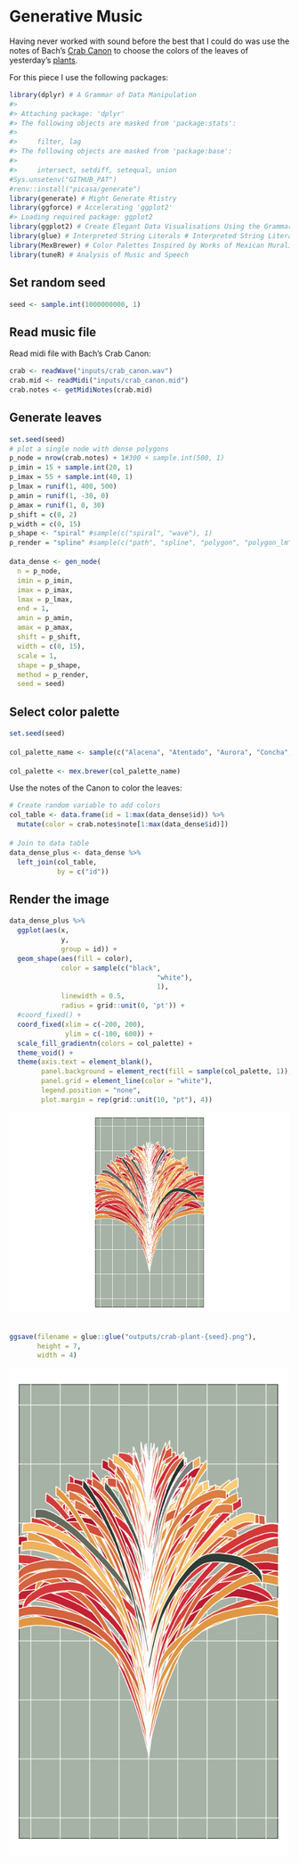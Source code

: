 
<!-- README.md is generated from README.Rmd. Please edit that file -->

# Generative Music

<!-- badges: start -->
<!-- badges: end -->

Having never worked with sound before the best that I could do was use
the notes of Bach’s [Crab
Canon](https://www.youtube.com/watch?v=36ykl2tJwZM) to choose the colors
of the leaves of yesterday’s
[plants](https://github.com/paezha/genuary2023/tree/master/2022-01-09_Plants).

For this piece I use the following packages:

``` r
library(dplyr) # A Grammar of Data Manipulation
#> 
#> Attaching package: 'dplyr'
#> The following objects are masked from 'package:stats':
#> 
#>     filter, lag
#> The following objects are masked from 'package:base':
#> 
#>     intersect, setdiff, setequal, union
#Sys.unsetenv("GITHUB_PAT")
#renv::install("picasa/generate")
library(generate) # Might Generate Rtistry
library(ggforce) # Accelerating 'ggplot2'
#> Loading required package: ggplot2
library(ggplot2) # Create Elegant Data Visualisations Using the Grammar of Graphics
library(glue) # Interpreted String Literals # Interpreted String Literals
library(MexBrewer) # Color Palettes Inspired by Works of Mexican Muralists # Color Palettes Inspired by Works of Mexican Muralists 
library(tuneR) # Analysis of Music and Speech
```

## Set random seed

``` r
seed <- sample.int(1000000000, 1)
```

## Read music file

Read midi file with Bach’s Crab Canon:

``` r
crab <- readWave("inputs/crab_canon.wav")
crab.mid <- readMidi("inputs/crab_canon.mid")
crab.notes <- getMidiNotes(crab.mid)
```

## Generate leaves

``` r
set.seed(seed)
# plot a single node with dense polygons
p_node = nrow(crab.notes) + 1#300 + sample.int(500, 1)
p_imin = 15 + sample.int(20, 1)
p_imax = 55 + sample.int(40, 1)
p_lmax = runif(1, 400, 500)
p_amin = runif(1, -30, 0)
p_amax = runif(1, 0, 30)
p_shift = c(0, 2)
p_width = c(0, 15)
p_shape <- "spiral" #sample(c("spiral", "wave"), 1)
p_render = "spline" #sample(c("path", "spline", "polygon", "polygon_lm"), 1)#"spline"

data_dense <- gen_node(
  n = p_node,
  imin = p_imin,
  imax = p_imax,
  lmax = p_lmax,
  end = 1,
  amin = p_amin,
  amax = p_amax,
  shift = p_shift,
  width = c(0, 15),
  scale = 1,
  shape = p_shape,
  method = p_render,
  seed = seed)
```

## Select color palette

``` r
set.seed(seed)

col_palette_name <- sample(c("Alacena", "Atentado", "Aurora", "Concha", "Frida", "Huida", "Maiz", "Ofrenda", "Revolucion", "Ronda", "Taurus1", "Taurus2", "Tierra", "Vendedora"), 1)

col_palette <- mex.brewer(col_palette_name)
```

Use the notes of the Canon to color the leaves:

``` r
# Create random variable to add colors
col_table <- data.frame(id = 1:max(data_dense$id)) %>%
  mutate(color = crab.notes$note[1:max(data_dense$id)])

# Join to data table
data_dense_plus <- data_dense %>%
  left_join(col_table,
            by = c("id"))
```

## Render the image

``` r
data_dense_plus %>%
  ggplot(aes(x,
             y,
             group = id)) +
  geom_shape(aes(fill = color),
             color = sample(c("black",
                                     "white"),
                                     1),
             linewidth = 0.5, 
             radius = grid::unit(0, 'pt')) +
  #coord_fixed() +
  coord_fixed(xlim = c(-200, 200),
              ylim = c(-100, 600)) +
  scale_fill_gradientn(colors = col_palette) +
  theme_void() +
  theme(axis.text = element_blank(),
        panel.background = element_rect(fill = sample(col_palette, 1)),
        panel.grid = element_line(color = "white"),
        legend.position = "none",
        plot.margin = rep(grid::unit(10, "pt"), 4))
```

![](README_files/figure-gfm/unnamed-chunk-7-1.png)<!-- -->

``` r

ggsave(filename = glue::glue("outputs/crab-plant-{seed}.png"),
       height = 7,
       width = 4)
```

<img src="outputs/crab-plant-973848443.png" width="500px" />
